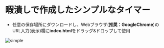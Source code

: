 # 暇潰しで作成したシンプルなタイマー

* 任意の保存場所にダウンロードし、Webブラウザ(**推奨：GoogleChrome**)のURL入力(表示)欄に**index.html**をドラッグ&ドロップして使用



![simple](https://user-images.githubusercontent.com/26701035/29445423-adf2ba66-8421-11e7-87a2-a2e5e583590f.jpg)
